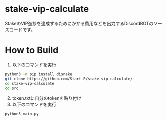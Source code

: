 # stake-vip-calculate
StakeのVIP進捗を達成するためにかかる費用などを出力するDiscordBOTのソースコードです。

# How to Build
1. 以下のコマンドを実行

```bash
python3 -m pip install disnake
git clone https://github.com/Start-P/stake-vip-calculate/
cd stake-vip-calculate
cd src
```

2. token.txtに自分のtokenを貼り付け
3. 以下のコマンドを実行

```bash
python3 main.py
```
